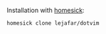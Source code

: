 Installation with [homesick](https://github.com/technicalpickles/homesick):

    homesick clone lejafar/dotvim
